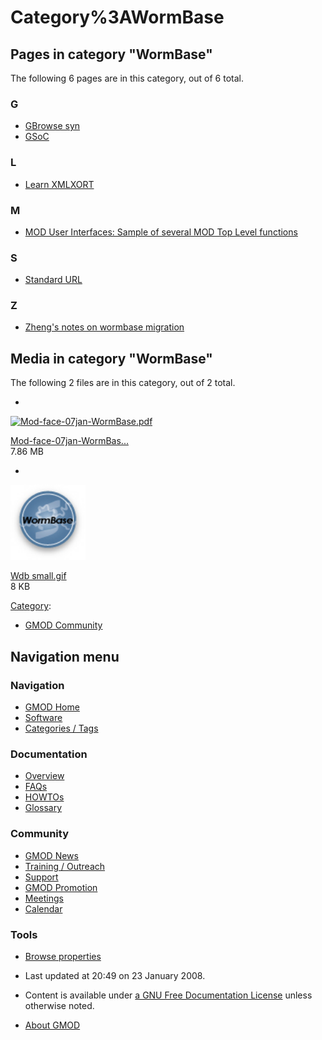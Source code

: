



<span id="top"></span>




# <span dir="auto">Category%3AWormBase</span>










## Pages in category "WormBase"

The following 6 pages are in this category, out of 6 total.



### G

- [GBrowse syn](GBrowse_syn.1 "GBrowse syn")
- [GSoC](GSoC "GSoC")

### L

- [Learn XMLXORT](Learn_XMLXORT "Learn XMLXORT")

### M

- [MOD User Interfaces: Sample of several MOD Top Level
  functions](MOD_User_Interfaces:_Sample_of_several_MOD_Top_Level_functions "MOD User Interfaces: Sample of several MOD Top Level functions")

### S

- [Standard URL](Standard_URL "Standard URL")

### Z

- [Zheng's notes on wormbase
  migration](Zheng's_notes_on_wormbase_migration "Zheng's notes on wormbase migration")




## Media in category "WormBase"

The following 2 files are in this category, out of 2 total.

- 

  

  

  <a href="File:Mod-face-07jan-WormBase.pdf" class="image"><img
  src="../mediawiki/skins/common/images/icons/fileicon-pdf.png"
  width="120" height="120" alt="Mod-face-07jan-WormBase.pdf" /></a>

  

  

  

  [Mod-face-07jan-WormBas...](File:Mod-face-07jan-WormBase.pdf "File:Mod-face-07jan-WormBase.pdf")  
  7.86 MB  

  

  

- 

  

  

  <a href="File:Wdb_small.gif" class="image"><img
  src="https://raw.githubusercontent.com/GMOD/gmod.github.io/main/mediawiki/images/9/9d/Wdb_small.gif" width="120" height="120"
  alt="Wdb small.gif" /></a>

  

  

  

  [Wdb small.gif](File:Wdb_small.gif "File:Wdb small.gif")  
  8 KB  

  

  





[Category](Special%3ACategories "Special%3ACategories"):

- [GMOD Community](Category%3AGMOD_Community "Category%3AGMOD Community")






## Navigation menu






### 



<a href="Main_Page"
style="background-image: url(../images/GMOD-cogs.png);"
title="Visit the main page"></a>


### Navigation



- <span id="n-GMOD-Home">[GMOD Home](Main_Page)</span>
- <span id="n-Software">[Software](GMOD_Components)</span>
- <span id="n-Categories-.2F-Tags">[Categories /
  Tags](Categories)</span>




### Documentation



- <span id="n-Overview">[Overview](Overview)</span>
- <span id="n-FAQs">[FAQs](Category%3AFAQ)</span>
- <span id="n-HOWTOs">[HOWTOs](Category%3AHOWTO)</span>
- <span id="n-Glossary">[Glossary](Glossary)</span>




### Community



- <span id="n-GMOD-News">[GMOD News](GMOD_News)</span>
- <span id="n-Training-.2F-Outreach">[Training /
  Outreach](Training_and_Outreach)</span>
- <span id="n-Support">[Support](Support)</span>
- <span id="n-GMOD-Promotion">[GMOD Promotion](GMOD_Promotion)</span>
- <span id="n-Meetings">[Meetings](Meetings)</span>
- <span id="n-Calendar">[Calendar](Calendar)</span>




### Tools

- <span id="t-smwbrowselink"><a href="Special%3ABrowse/Category%3AWormBase" rel="smw-browse">Browse
  properties</a></span>



- <span id="footer-info-lastmod">Last updated at 20:49 on 23 January
  2008.</span>
<!-- - <span id="footer-info-viewcount">15,265 page views.</span> -->
- <span id="footer-info-copyright">Content is available under
  <a href="http://www.gnu.org/licenses/fdl-1.3.html" class="external"
  rel="nofollow">a GNU Free Documentation License</a> unless otherwise
  noted.</span>

<!-- -->

- <span id="footer-places-about">[About
  GMOD](GMOD%3AAbout "GMOD%3AAbout")</span>

<!-- -->




